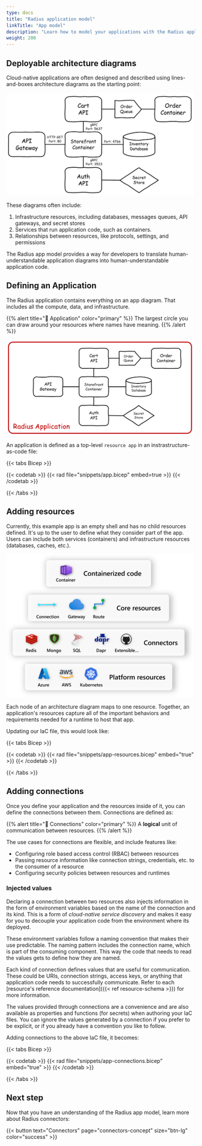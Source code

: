 ```yaml
---
type: docs
title: "Radius application model"
linkTitle: "App model"
description: "Learn how to model your applications with the Radius application model"
weight: 200
---
```


## Deployable architecture diagrams

Cloud-native applications are often designed and described using lines-and-boxes architecture diagrams as the starting point:

<img alt="Whiteboard diagram of an application and its components" src="app-diagram.png" width="500px" /><br />

These diagrams often include:

1. Infrastructure resources, including databases, messages queues, API gateways, and secret stores
1. Services that run application code, such as containers.
1. Relationships between resources, like protocols, settings, and permissions

The Radius app model provides a way for developers to translate human-understandable application diagrams into human-understandable application code.

## Defining an Application

The Radius application contains everything on an app diagram. That includes all the compute, data, and infrastructure.

{{% alert title="📄 Application" color="primary" %}}
The largest circle you can draw around your resources where names have meaning.
{{% /alert %}}

<img alt="Whiteboard diagram of an application and its components" src="radius-application.png" width="500px" /><br />

An application is defined as a top-level `resource app` in an instrastructure-as-code file:

{{< tabs Bicep >}}

{{< codetab >}}
{{< rad file="snippets/app.bicep" embed=true >}}
{{< /codetab >}}

{{< /tabs >}}

## Adding resources

Currently, this example app is an empty shell and has no child resources defined. It's up to the user to define what they consider part of the app. Users can include both services (containers) and infrastructure resources (databases, caches, etc.).

<img alt="Diagram of available Radius resources" src="resources.png" width="500px" /><br />

Each node of an architecture diagram maps to one resource. Together, an application's resources capture all of the important behaviors and requirements needed for a runtime to host that app.

Updating our IaC file, this would look like:

{{< tabs Bicep >}}

{{< codetab >}}
{{< rad file="snippets/app-resources.bicep" embed="true" >}}
{{< /codetab >}}

{{< /tabs >}}

## Adding connections

Once you define your application and the resources inside of it, you can define the connections between them. Connections are defined as:

{{% alert title="📄 Connections" color="primary" %}}
A **logical** unit of communication between resources.
{{% /alert %}}

The use cases for connections are flexible, and include features like: 

- Configuring role based access control (RBAC) between resources
- Passing resource information like connection strings, credentials, etc. to the consumer of a resource
- Configuring security policies between resources and runtimes

### Injected values

Declaring a connection between two resources also injects information in the form of environment variables based on the name of the connection and its kind. This is a form of *cloud-native service discovery* and makes it easy for you to decouple your application code from the environment where its deployed.

These environment variables follow a naming convention that makes their use predictable. The naming pattern includes the connection name, which is part of the consuming component. This way the code that needs to read the values gets to define how they are named.

Each kind of connection defines values that are useful for communication. These could be URIs, connection strings, access keys, or anything that application code needs to successfully communicate. Refer to each [resource's reference documentation]({{< ref resource-schema >}}) for more information.

The values provided through connections are a convenience and are also available as properties and functions (for secrets) when authoring your IaC files. You can ignore the values generated by a connection if you prefer to be explicit, or if you already have a convention you like to follow.

Adding connections to the above IaC file, it becomes:

{{< tabs Bicep >}}

{{< codetab >}}
{{< rad file="snippets/app-connections.bicep" embed="true" >}}
{{< /codetab >}}

{{< /tabs >}}

## Next step

Now that you have an understanding of the Radius app model, learn more about Radius connectors:

{{< button text="Connectors" page="connectors-concept" size="btn-lg" color="success" >}}
